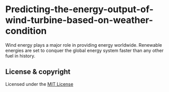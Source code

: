 # Predicting-the-energy-output-of-wind-turbine-based-on-weather-condition

Wind energy plays a major role in providing energy worldwide. Renewable energies are set to conquer the global energy system faster than any other fuel in history.

## License & copyright
Licensed under the [MIT License](LICENSE)
